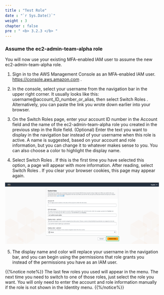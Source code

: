 ```yaml
---
title : "Test Role"
date : "`r Sys.Date()`"
weight : 3
chapter : false
pre : " <b> 3.2.3 </b> "
---
```

### Assume the ec2-admin-team-alpha role
You will now use your existing MFA-enabled IAM user to assume the new ec2-admin-team-alpha role.

1. Sign in to the AWS Management Console as an MFA-enabled IAM user. https://console.aws.amazon.com .

2. In the console, select your username from the navigation bar in the upper right corner. It usually looks like this: username@account_ID_number_or_alias, then select Switch Roles . Alternatively, you can paste the link you wrote down earlier into your browser.

3. On the Switch Roles page, enter your account ID number in the Account field and the name of the ec2-admin-team-alpha role you created in the previous step in the Role field. (Optional) Enter the text you want to display in the navigation bar instead of your username when this role is active. A name is suggested, based on your account and role information, but you can change it to whatever makes sense to you. You can also choose a color to highlight the display name.

4. Select Switch Roles . If this is the first time you have selected this option, a page will appear with more information. After reading, select Switch Roles . If you clear your browser cookies, this page may appear again.

![switch_role](../../../../static/images/3.connect/3.1/17_switch_role.png)

5. The display name and color will replace your username in the navigation bar, and you can begin using the permissions that role grants you instead of the permissions you have as an IAM user.

{{%notice note%}}
The last few roles you used will appear in the menu. The next time you need to switch to one of those roles, just select the role you want. You will only need to enter the account and role information manually if the role is not shown in the Identity menu.
{{%/notice%}}
